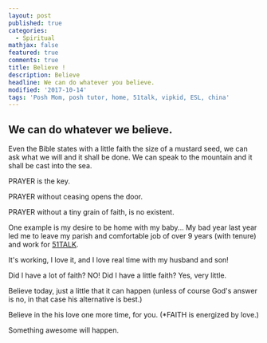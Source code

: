 ```yaml
---
layout: post
published: true
categories:
  - Spiritual
mathjax: false
featured: true
comments: true
title: Believe !
description: Believe
headline: We can do whatever you believe.
modified: '2017-10-14'
tags: 'Posh Mom, posh tutor, home, 51talk, vipkid, ESL, china'
---
```

## We can do whatever we believe.

Even the Bible states with a little faith the size of a mustard seed, we can ask what we will and it shall be done. We can speak to the mountain and it shall be cast into the sea.

PRAYER is the key. 

PRAYER without ceasing opens the door.

PRAYER without a tiny grain of faith, is no existent.

One example is my desire to be home with my baby... My bad year last year led me to leave my parish and comfortable job of over 9 years (with tenure) and work for [51TALK](http://www.51talk.com/na?referrer=4825373).

It's working, I love it, and I love real time with my husband and son!

Did I have a lot of faith? NO! Did I have a little faith? Yes, very little.

Believe today, just a little that it can happen (unless of course God's answer is no, in that case his alternative is best.)

Believe in the his love one more time, for you. (*FAITH is energized by love.)

Something awesome will happen.
